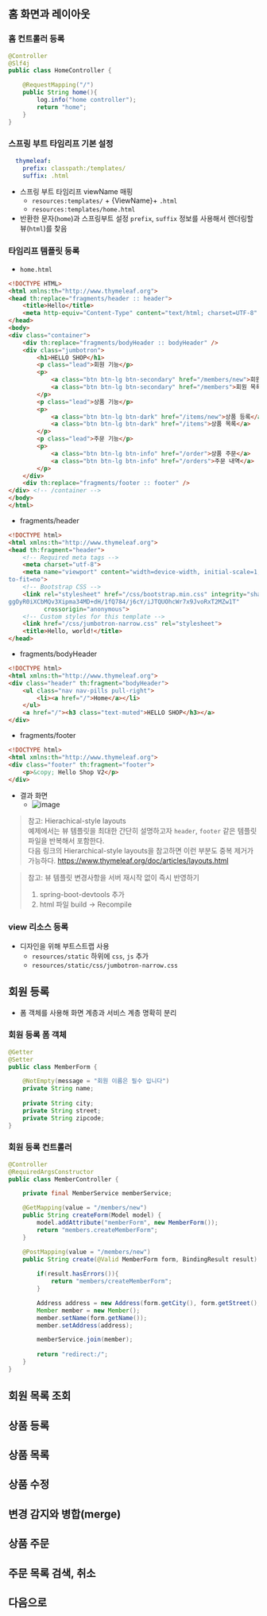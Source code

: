 ## 홈 화면과 레이아웃
### 홈 컨트롤러 등록
```java
@Controller
@Slf4j
public class HomeController {

    @RequestMapping("/")
    public String home(){
        log.info("home controller");
        return "home";
    }
}
```

### 스프링 부트 타임리프 기본 설정
```yml
  thymeleaf:
    prefix: classpath:/templates/
    suffix: .html
```

- 스프링 부트 타임리프 viewName 매핑
  - `resources:templates/` + {ViewName}+ `.html`
  - `resources:templates/home.html`
- 반환한 문자(`home`)과 스프링부트 설정 `prefix`, `suffix` 정보를 사용해서 렌더링할 뷰(`html`)를 찾음

### 타임리프 템플릿 등록
- `home.html`
```html
<!DOCTYPE HTML>
<html xmlns:th="http://www.thymeleaf.org">
<head th:replace="fragments/header :: header">
    <title>Hello</title>
    <meta http-equiv="Content-Type" content="text/html; charset=UTF-8" />
</head>
<body>
<div class="container">
    <div th:replace="fragments/bodyHeader :: bodyHeader" />
    <div class="jumbotron">
        <h1>HELLO SHOP</h1>
        <p class="lead">회원 기능</p>
        <p>
            <a class="btn btn-lg btn-secondary" href="/members/new">회원 가입</a>
            <a class="btn btn-lg btn-secondary" href="/members">회원 목록</a>
        </p>
        <p class="lead">상품 기능</p>
        <p>
            <a class="btn btn-lg btn-dark" href="/items/new">상품 등록</a>
            <a class="btn btn-lg btn-dark" href="/items">상품 목록</a>
        </p>
        <p class="lead">주문 기능</p>
        <p>
            <a class="btn btn-lg btn-info" href="/order">상품 주문</a>
            <a class="btn btn-lg btn-info" href="/orders">주문 내역</a>
        </p>
    </div>
    <div th:replace="fragments/footer :: footer" />
</div> <!-- /container -->
</body>
</html>
```
- fragments/header
```html
<!DOCTYPE html>
<html xmlns:th="http://www.thymeleaf.org">
<head th:fragment="header">
    <!-- Required meta tags -->
    <meta charset="utf-8">
    <meta name="viewport" content="width=device-width, initial-scale=1, shrink-
to-fit=no">
    <!-- Bootstrap CSS -->
    <link rel="stylesheet" href="/css/bootstrap.min.css" integrity="sha384-
ggOyR0iXCbMQv3Xipma34MD+dH/1fQ784/j6cY/iJTQUOhcWr7x9JvoRxT2MZw1T"
          crossorigin="anonymous">
    <!-- Custom styles for this template -->
    <link href="/css/jumbotron-narrow.css" rel="stylesheet">
    <title>Hello, world!</title>
</head>
```

- fragments/bodyHeader
```html
<!DOCTYPE html>
<html xmlns:th="http://www.thymeleaf.org">
<div class="header" th:fragment="bodyHeader">
    <ul class="nav nav-pills pull-right">
        <li><a href="/">Home</a></li>
    </ul>
    <a href="/"><h3 class="text-muted">HELLO SHOP</h3></a>
</div>
```

- fragments/footer
```html
<!DOCTYPE html>
<html xmlns:th="http://www.thymeleaf.org">
<div class="footer" th:fragment="footer">
    <p>&copy; Hello Shop V2</p>
</div>
```
- 결과 화면
  - ![image](https://user-images.githubusercontent.com/102513932/202175145-bcd48e72-194a-4484-8581-82e43bb91900.png)

> 참고: Hierachical-style layouts <br>
> 예제에서는 뷰 템플릿을 최대한 간단히 설명하고자 `header`, `footer` 같은 템플릿 파일을 반복해서 포함한다.<br>
> 다음 링크의 Hierarchical-style layouts을 참고하면 이런 부분도 중복 제거가 가능하다.
> https://www.thymeleaf.org/doc/articles/layouts.html

> 참고: 뷰 템플릿 변경사항을 서버 재시작 없이 즉시 반영하기 <br>
> 1. spring-boot-devtools 추가
> 2. html 파일 build -> Recompile

### view 리소스 등록
- 디자인을 위해 부트스트랩 사용
  - `resources/static` 하위에 `css`, `js` 추가
  - `resources/static/css/jumbotron-narrow.css`
## 회원 등록
- 폼 객체를 사용해 화면 계층과 서비스 계층 명확히 분리
### 회원 등록 폼 객체
```java
@Getter
@Setter
public class MemberForm {

    @NotEmpty(message = "회원 이름은 필수 입니다")
    private String name;
    
    private String city;
    private String street;
    private String zipcode;
}
```
### 회원 등록 컨트롤러
```java
@Controller
@RequiredArgsConstructor
public class MemberController {

    private final MemberService memberService;

    @GetMapping(value = "/members/new")
    public String createForm(Model model) {
        model.addAttribute("memberForm", new MemberForm());
        return "members.createMemberForm";
    }

    @PostMapping(value = "/members/new")
    public String create(@Valid MemberForm form, BindingResult result) {
        
        if(result.hasErrors()){
            return "members/createMemberForm";
        }

        Address address = new Address(form.getCity(), form.getStreet(), form.getZipcode());
        Member member = new Member();
        member.setName(form.getName());
        member.setAddress(address);

        memberService.join(member);
        
        return "redirect:/";
    }
}
```
## 회원 목록 조회
## 상품 등록
## 상품 목록
## 상품 수정
## 변경 감지와 병합(merge)
## 상품 주문
## 주문 목록 검색, 취소
## 다음으로